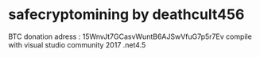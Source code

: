 # safecryptomining by deathcult456 
BTC donation adress : 15WnvJt7GCasvWuntB6AJSwVfuG7p5r7Ev
compile with visual studio community 2017 .net4.5 


